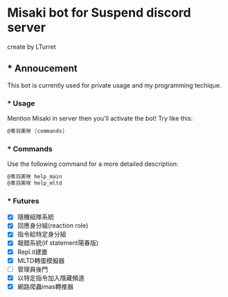# Misaki bot for Suspend discord server

create by LTurret

## * Annoucement

This bot is currently used for private usage and my programming techique.

### * Usage

Mention Misaki in server then you'll activate the bot!
Try like this:

```cs
@青羽美咲 {commands}
```

### * Commands

Use the following command for a more detailed description:

```cs
@青羽美咲 help_main
@青羽美咲 help_mltd
```

### * Futures

- [x] 隨機組隊系統
- [x] 回應身分組(reaction role)
- [x] 指令給特定身分組
- [x] 報錯系統(if statement陽春版)
- [x] Repl.it建置
- [x] MLTD轉蛋模擬器
- [ ] 管理員後門
- [x] 以特定指令加入隱藏頻道
- [x] 網路爬蟲imas轉推器
